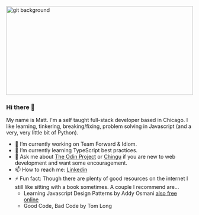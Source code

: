 <img src="https://github.com/user-attachments/assets/57eb506e-4a72-4df4-8284-e10cd994a00d" alt="git background" style="width: 100%; height: 15rem;" />

### Hi there 👋
My name is Matt. I'm a self taught full-stack developer based in Chicago. I like learning, tinkering, breaking/fixing, problem solving in Javascript (and a very, very little bit of Python).
<!--
**MattRueter/MattRueter** is a ✨ _special_ ✨ repository because its `README.md` (this file) appears on your GitHub profile.

Here are some ideas to get you started:
-->
- 🔭 I’m currently working on Team Forward & Idiom.
- 🌱 I’m currently learning TypeScript best practices.
- 💬 Ask me about [The Odin Project](https://www.theodinproject.com/) or [Chingu](https://www.chingu.io/) if you are new to web development and want some encouragement.
- 📫 How to reach me: [Linkedin](https://www.linkedin.com/in/robert-matthew-rueter/)
- ⚡ Fun fact: Though there are plenty of good resources on the internet I still like sitting with a book sometimes. A couple I recommend are...
  * Learning Javascript Design Patterns by Addy Osmani [also free online](https://www.patterns.dev/)
  * Good Code, Bad Code by Tom Long
